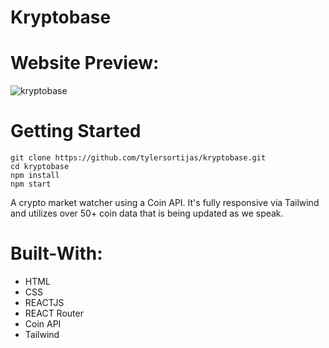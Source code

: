 # Kryptobase

# Website Preview:
![kryptobase](https://github.com/tylersortijas/kryptobase/assets/96886636/50162bd8-143e-484e-9f9c-b217637a864d)

# Getting Started
```
git clone https://github.com/tylersortijas/kryptobase.git
cd kryptobase
npm install
npm start
```

A crypto market watcher using a Coin API. It's fully responsive
via Tailwind and utilizes over 50+ coin data that is being updated
as we speak.

# Built-With:
- HTML
- CSS
- REACTJS
- REACT Router
- Coin API
- Tailwind
